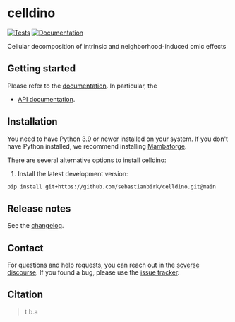 # celldino

[![Tests][badge-tests]][link-tests]
[![Documentation][badge-docs]][link-docs]

[badge-tests]: https://img.shields.io/github/actions/workflow/status/sebastianbirk/celldino/test.yaml?branch=main
[link-tests]: https://github.com/sebastianbirk/celldino/actions/workflows/test.yml
[badge-docs]: https://img.shields.io/readthedocs/celldino

Cellular decomposition of intrinsic and neighborhood-induced omic effects

## Getting started

Please refer to the [documentation][link-docs]. In particular, the

-   [API documentation][link-api].

## Installation

You need to have Python 3.9 or newer installed on your system. If you don't have
Python installed, we recommend installing [Mambaforge](https://github.com/conda-forge/miniforge#mambaforge).

There are several alternative options to install celldino:

<!--
1) Install the latest release of `inflow` from `PyPI <https://pypi.org/project/celldino/>`_:

```bash
pip install inflow
```
-->

1. Install the latest development version:

```bash
pip install git+https://github.com/sebastianbirk/celldino.git@main
```

## Release notes

See the [changelog][changelog].

## Contact

For questions and help requests, you can reach out in the [scverse discourse][scverse-discourse].
If you found a bug, please use the [issue tracker][issue-tracker].

## Citation

> t.b.a

[scverse-discourse]: https://discourse.scverse.org/
[issue-tracker]: https://github.com/sebastianbirk/celldino/issues
[changelog]: https://celldino.readthedocs.io/latest/changelog.html
[link-docs]: https://celldino.readthedocs.io
[link-api]: https://celldino.readthedocs.io/latest/api.html
